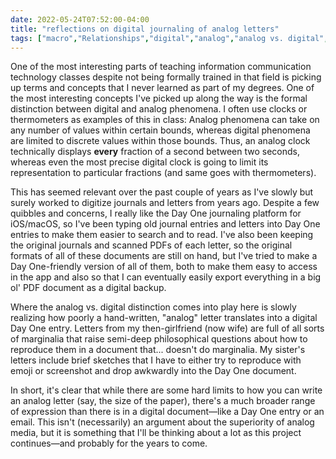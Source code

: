 ```yaml
---
date: 2022-05-24T07:52:00-04:00
title: "reflections on digital journaling of analog letters"
tags: ["macro","Relationships","digital","analog","analog vs. digital","Day One","journals","letters"]
---
```


One of the most interesting parts of teaching information communication technology classes despite not being formally trained in that field is picking up terms and concepts that I never learned as part of my degrees. One of the most interesting concepts I've picked up along the way is the formal distinction between digital and analog phenomena. I often use clocks or thermometers as examples of this in class: Analog phenomena can take on any number of values within certain bounds, whereas digital phenomena are limited to discrete values within those bounds. Thus, an analog clock technically displays **every** fraction of a second between two seconds, whereas even the most precise digital clock is going to limit its representation to particular fractions (and same goes with thermometers). 

This has seemed relevant over the past couple of years as I've slowly but surely worked to digitize journals and letters from years ago. Despite a few quibbles and concerns, I really like the Day One journaling platform for iOS/macOS, so I've been typing old journal entries and letters into Day One entries to make them easier to search and to read. I've also been keeping the original journals and scanned PDFs of each letter, so the original formats of all of these documents are still on hand, but I've tried to make a Day One-friendly version of all of them, both to make them easy to access in the app and also so that I can eventually easily export everything in a big ol' PDF document as a digital backup. 

Where the analog vs. digital distinction comes into play here is slowly realizing how poorly a hand-written, "analog" letter translates into a digital Day One entry. Letters from my then-girlfriend (now wife) are full of all sorts of marginalia that raise semi-deep philosophical questions about how to reproduce them in a document that... doesn't do marginalia. My sister's letters include brief sketches that I have to either try to reproduce with emoji or screenshot and drop awkwardly into the Day One document. 

In short, it's clear that while there are some hard limits to how you can write an analog letter (say, the size of the paper), there's a much broader range of expression than there is in a digital document—like a Day One entry or an email. This isn't (necessarily) an argument about the superiority of analog media, but it is something that I'll be thinking about a lot as this project continues—and probably for the years to come. 